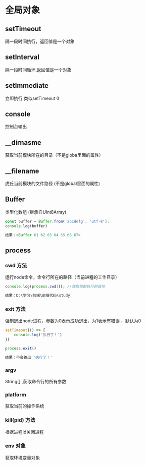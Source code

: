 # 全局对象

## setTimeout

隔一段时间执行，返回值是一个对象

## setInterval

隔一段时间循环,返回值是一个对象

## setImmediate

立即执行 类似setTimeout 0

## console

控制台输出

## __dirnasme

获取当前模块所在的目录（不是globa里面的属性）

## __filename

虎丘当前模块的文件路径 (不是global里面的属性)

## Buffer

类型化数组 (继承自UInt8Array)
```js
const buffer = Buffer.from('abcdefg', 'utf-8');
console.log(buffer)

结果：<Buffer 61 62 63 64 65 66 67>
```

## process

### cwd 方法

运行node命令，命令行所在的路径（当前进程的工作目录）

```js
console.log(process.cwd()); //获取当前执行的语句

结果：D:\学习\前端\前端代码\study
```

### exit 方法

强制退出node进程，参数为0表示成功退出，为1表示有错误 ，默认为0

```js
setTimeout(() => {
    console.log('执行了！')
})

process.exit()

结果：不会输出 '执行了！'
```

### argv

String[] ,获取命令行的所有参数


### platform

获取当前的操作系统

### kill(pid) 方法

根据进程Id关闭进程

### env 对象

获取环境变量对象